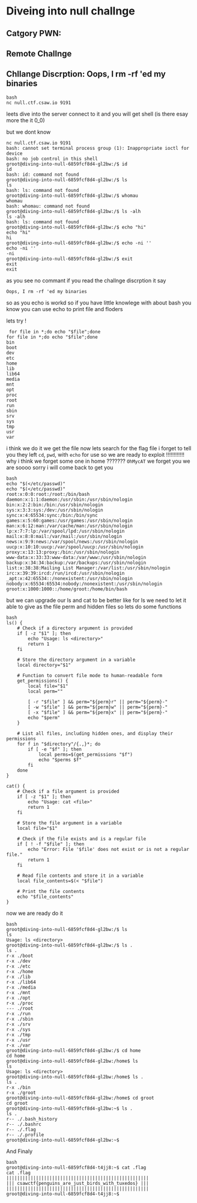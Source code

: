 # Diveing into null challnge
## Catgory PWN:
## Remote Challnge
## Chllange Discrption: Oops, I rm -rf 'ed my binaries
```
bash
nc null.ctf.csaw.io 9191
```

leets dive into the server
connect to it and you will get shell (is there esay more the it 0_0)

but we dont know

````
nc null.ctf.csaw.io 9191
bash: cannot set terminal process group (1): Inappropriate ioctl for device
bash: no job control in this shell
groot@diving-into-null-6859fcf8d4-gl2bw:/$ id
id
bash: id: command not found
groot@diving-into-null-6859fcf8d4-gl2bw:/$ ls
ls
bash: ls: command not found
groot@diving-into-null-6859fcf8d4-gl2bw:/$ whomau
whomau
bash: whomau: command not found
groot@diving-into-null-6859fcf8d4-gl2bw:/$ ls -alh
ls -alh
bash: ls: command not found
groot@diving-into-null-6859fcf8d4-gl2bw:/$ echo "hi"
echo "hi"
hi
groot@diving-into-null-6859fcf8d4-gl2bw:/$ echo -ni ''
echo -ni ''
-ni
groot@diving-into-null-6859fcf8d4-gl2bw:/$ exit
exit
exit
````

as you see no commant if you read the challnge discrption it say

```` Oops, I rm -rf 'ed my binaries ````


so as you echo is workd so if you have little knowlege with about bash
you know you can use echo to print file and floders

lets try !

````
 for file in *;do echo "$file";done
for file in *;do echo "$file";done
bin
boot
dev
etc
home
lib
lib64
media
mnt
opt
proc
root
run
sbin
srv
sys
tmp
usr
var
`````
i think we do it we get the file now lets search for the flag file i forget to tell you they left ```cd```, ```pwd```, with ```echo```
for use so we are ready to exploit !!!!!!!!!!!! why i think we forget some one in home ???????
```` OhMycAT ```` we forget you we are soooo sorry i will come back to get you 

````
bash
echo "$(</etc/passwd)"
echo "$(</etc/passwd)"
root:x:0:0:root:/root:/bin/bash
daemon:x:1:1:daemon:/usr/sbin:/usr/sbin/nologin
bin:x:2:2:bin:/bin:/usr/sbin/nologin
sys:x:3:3:sys:/dev:/usr/sbin/nologin
sync:x:4:65534:sync:/bin:/bin/sync
games:x:5:60:games:/usr/games:/usr/sbin/nologin
man:x:6:12:man:/var/cache/man:/usr/sbin/nologin
lp:x:7:7:lp:/var/spool/lpd:/usr/sbin/nologin
mail:x:8:8:mail:/var/mail:/usr/sbin/nologin
news:x:9:9:news:/var/spool/news:/usr/sbin/nologin
uucp:x:10:10:uucp:/var/spool/uucp:/usr/sbin/nologin
proxy:x:13:13:proxy:/bin:/usr/sbin/nologin
www-data:x:33:33:www-data:/var/www:/usr/sbin/nologin
backup:x:34:34:backup:/var/backups:/usr/sbin/nologin
list:x:38:38:Mailing List Manager:/var/list:/usr/sbin/nologin
irc:x:39:39:ircd:/run/ircd:/usr/sbin/nologin
_apt:x:42:65534::/nonexistent:/usr/sbin/nologin
nobody:x:65534:65534:nobody:/nonexistent:/usr/sbin/nologin
groot:x:1000:1000::/home/groot:/home/bin/bash
````
but  we can upgrade our ls and cat to be better like for ls we need to let it able to give as the file perm and hidden files so lets do some functions

````
bash
ls() {
    # Check if a directory argument is provided
    if [ -z "$1" ]; then
        echo "Usage: ls <directory>"
        return 1
    fi

    # Store the directory argument in a variable
    local directory="$1"

    # Function to convert file mode to human-readable form
    get_permissions() {
        local file="$1"
        local perm=""

        [ -r "$file" ] && perm="${perm}r" || perm="${perm}-"
        [ -w "$file" ] && perm="${perm}w" || perm="${perm}-"
        [ -x "$file" ] && perm="${perm}x" || perm="${perm}-"
        echo "$perm"
    }

    # List all files, including hidden ones, and display their permissions
    for f in "$directory"/{.,}*; do
        if [ -e "$f" ]; then
            local perms=$(get_permissions "$f")
            echo "$perms $f"
        fi
    done
}

cat() {
    # Check if a file argument is provided
    if [ -z "$1" ]; then
        echo "Usage: cat <file>"
        return 1
    fi

    # Store the file argument in a variable
    local file="$1"

    # Check if the file exists and is a regular file
    if [ ! -f "$file" ]; then
        echo "Error: File '$file' does not exist or is not a regular file."
        return 1
    fi

    # Read file contents and store it in a variable
    local file_contents=$(< "$file")

    # Print the file contents
    echo "$file_contents"
}
````

now we are ready do it 
````
bash
groot@diving-into-null-6859fcf8d4-gl2bw:/$ ls
ls
Usage: ls <directory>
groot@diving-into-null-6859fcf8d4-gl2bw:/$ ls .
ls .
r-x ./boot
r-x ./dev
r-x ./etc
r-x ./home
r-x ./lib
r-x ./lib64
r-x ./media
r-x ./mnt
r-x ./opt
r-x ./proc
--- ./root
r-x ./run
r-x ./sbin
r-x ./srv
r-x ./sys
r-x ./tmp
r-x ./usr
r-x ./var
groot@diving-into-null-6859fcf8d4-gl2bw:/$ cd home
cd home
groot@diving-into-null-6859fcf8d4-gl2bw:/home$ ls
ls
Usage: ls <directory>
groot@diving-into-null-6859fcf8d4-gl2bw:/home$ ls .
ls .
r-x ./bin
r-x ./groot
groot@diving-into-null-6859fcf8d4-gl2bw:/home$ cd groot
cd groot
groot@diving-into-null-6859fcf8d4-gl2bw:~$ ls .
ls .
r-- ./.bash_history
r-- ./.bashrc
r-- ./.flag
r-- ./.profile
groot@diving-into-null-6859fcf8d4-gl2bw:~$
````

And Finaly
`````
bash
groot@diving-into-null-6859fcf8d4-t4jj8:~$ cat .flag
cat .flag
|||||||||||||||||||||||||||||||||||||||||||||||||||||
||| csawctf{penguins_are_just_birds_with_tuxedos} |||
|||||||||||||||||||||||||||||||||||||||||||||||||||||
groot@diving-into-null-6859fcf8d4-t4jj8:~$
`````
